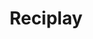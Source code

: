 ---
layout: case
name: reciplay
title: Reciplay
tagline: Cookbook tool to empower users who are new to technology
description: 
  - For the final project in the Google UX Design Professional Certificate program, I created a cookbook tool for users who are new to technology.
  - My client, Reciplay, is dedicated to creating a cookbook tool that inspires and empowers its users to enjoy the process of cooking and trying new recipes.
backLink: /cases/nycbest
nextPage:
  title: Nonna's
  link: /cases/nonna
overview:
  deliverable: Dedicated mobile app<br>Responsive website
  roles:
    - Concept
    - Research
    - Visuals
    - Interaction
  duration: Feb - Mar 2023
  tool: Sketch
  problem: Available cookbook apps and sites have cluttered designs that aren’t intuitive for users who are new to technology to navigate.
  solution:
    tag: Design a cross-platform experience (i.e. mobile app and responsive website) that will provide users who are new to technology with an easy way to save and consult recipes, in addition to empowering them to explore new recipes.
research:
  description: To understand the users I was designing for and their needs, I conducted qualitative research through a **competitive audit**, **empathy maps**, **interviews**, and **personas**.
  questions:
    - Who are our users?
    - What are their goals?
    - In what context are they experiencing the app?
  target:
    description: "The primary user group is users who are new to technology. To learn more about these users’ context, I consulted Google’s resources on the ‘Next Billion Users’ and the ‘Designing for Digital Confidence’ site. This research revealed that digital fluency was not the only factor affecting the accessibility and usability of available cookbook apps. Other factors included device sharing and textual and numerical literacy.
    <br><br>Due to the time constraints for this project and my limited access to a diverse group of users who are new to technology, I focused on English-speaking users based in the United States who did not grow up with computers or mobile phones."
  personas:
    - name: Baker
      age: 68
      job: Retired
      image: portrait1.png
      needs:
        - Quick + easy way to enter  recipes on their phone
        - Accessible text color and size options
        - Consolidated grocery list from multiple recipes
    - name: Betsy
      age: 75
      job: Retired
      image: portrait2.png
      needs:
        - Step-by-step view to consult while cooking
        - List of ingredients needed for each step
        - Easy way to save online recipes
  challenges:
    - Not assistive technology accessible
    - No descriptive filters
    - Poor information architecture
  opportunities:
    - Optimize for assistive technologies
    - Provide descriptive filters
    - Clear information architecture
  competitive_analysis:
    summary: Next, I selected three direct competitors from the highest rated cookbook apps on the App Store, along with one indirect competitor that offers meal kits.
    competitors:
      - competitor1.png
      - competitor2.png
      - competitor3.png
      - competitor4.png
ideation:
  summary: Using the **Crazy Eights exercise**, I sketched out different iterations of the homepage with these user pain points and improvement opportunities in mind.
  diagram:
    image: ideation.png 
sitemap:
  summary: I created two different sitemaps for the responsive website. The first sitemap is targeted towards prospective users that don’t yet have an account. Each page will focus on demos and explanations of each feature. The second sitemap is for current users who have logged into their account. They can take the same actions that they would on the mobile app.
wireframes:
  summary: For the digital mobile app wireframes, I designed each step of the import process as a separate screen instead of relying on swiping and other navigational patterns more suited for users familiar with technology.
  images:
    - wireframe.png
    - wireframe2.png
    - wireframe3.png
testing:
  notes:
    - I conducted a usability study to evaluate what specific difficulties users who are new to technology encounter when they try to complete the core tasks using the low-fidelity prototype for the mobile app.
    - The findings from this usability study revealed that the initial import process relied too heavily on textual cues that weren’t familiar to users who weren’t familiar with online cookbook apps.
  study_type: Moderated
  location: United States
  participants: 2 participants
  length: 20-30 minutes
  image: test.gif
  tests:
    - Add a new online recipe to your cookbook.
    - Complete the import process and save the recipe.
    - View the recipe.
  insights:
    - Users want to see guiding text and understand the ‘URL Import’ and ‘Cooking Mode’ CTAs regardless of their familiarity with  online cookbooks.
    - Users want to see the parsed (unit/ingredient/note) format on the ‘Review Ingredients’ page only after clicking on the ingredient to edit it.
final_designs:
  - title: Introductory Screens
    summary: A confusing or vague onboarding flow is often a source of drop-off for users who are new to technology. To address this, I added three opening screens before the login page that introduce users to the features of the app with a visual and explanation.
    image: design1.png
  - title: Visual and Textual Clues
    summary: I added small popups using non-technical language to provide guidance for users who may be confused about CTAs like ‘Recipe Import’ and ‘Start Cooking.’
    image: design2.png
  - title: Guiding questions for import process
    summary: I crafted questions using open, friendly language to guide users through what information has been imported from the online recipe. While existing recipe apps often immediately import the online recipe without asking you to edit it, I noticed that page to add an original recipe is often entirely different from the editing process and provides little instructions. Consistency is essential in designing for users who are new to technology so I wanted to keep this format the same for both user flows for adding a new recipe.
    image: design3.png
  - title: Cooking Mode
    summary: I included a cooking mode that presents each step of the recipe, including which ingredients are needed and sentences separated visually for easier legibility. The cooking mode also features only three buttons to move backwards, forwards, or exit the flow because users new to technology prefer linear navigation (forward and back).
    image: design4.png
takeaways:
  summary: This was my final portfolio project in the Google UX Design certificate program so I took the initiative to design it in Sketch. Jumping into the design process with a tool not covered in the courses pushed me to learn the skills more intimately through trial-and-error. I applied all the skills I had gained throughout the courses and realized I still had so much more to learn
  lessons:
    - lesson: User Context
      learning: I learned how important research on the user context is in determining the design layout, navigation, and features. My initial designs relied on common visual and navigational patterns that are not familiar to those with low digital confidence, which was revealed through the usability test.
    - lesson: Accessibility
      learning: I realized that there is always more work to be done to make a truly accessible solution that serves my primary user group. If I had more time and a larger pool of participants for usability testing, I would add a settings page to customize screen contrast and text size.
    - lesson: Consistency
      learning: I learned how invaluable consistency is when creating a cross-platform experience, particularly for users new to technology. When considering my users’ needs, I realized that I needed to rework the responsive site mockups to make the features and visuals consistent with the mobile app.
  next_steps:
    - Conduct follow-up usability testing on the responsive website.
    - Ideate on new features like incorporating timestamped portions of a video tutorial into the cooking mode.
---